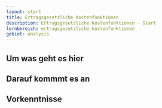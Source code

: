 ```yaml
---
layout: start
title: Ertragsgesetzliche Kostenfunktionen
description: Ertragsgesetzliche Kostenfunktionen - Start
lernbereich: ertragsgesetzliche-kostenfunktionen
gebiet: analysis
---
```


## Um was geht es hier

## Darauf kommmt es an

## Vorkenntnisse
